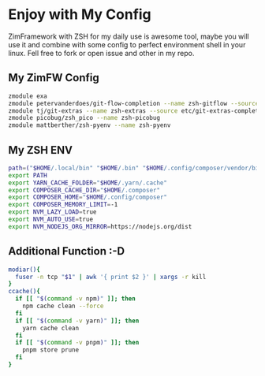 # Enjoy with My Config

ZimFramework with ZSH for my daily use is awesome tool, maybe you will use it and combine with some config to perfect environment shell in your linux. Fell free to fork or open issue and other in my repo.

## My ZimFW Config

```sh
zmodule exa
zmodule petervanderdoes/git-flow-completion --name zsh-gitflow --source git-flow-completion.zsh
zmodule tj/git-extras --name zsh-extras --source etc/git-extras-completion.zsh
zmodule picobug/zsh_pico --name zsh-picobug
zmodule mattberther/zsh-pyenv --name zsh-pyenv
```

## My ZSH ENV

```sh
path=("$HOME/.local/bin" "$HOME/.bin" "$HOME/.config/composer/vendor/bin" "$(yarn global bin)" "$path[@]")
export PATH
export YARN_CACHE_FOLDER="$HOME/.yarn/.cache"
export COMPOSER_CACHE_DIR="$HOME/.composer"
export COMPOSER_HOME="$HOME/.config/composer"
export COMPOSER_MEMORY_LIMIT=-1
export NVM_LAZY_LOAD=true
export NVM_AUTO_USE=true
export NVM_NODEJS_ORG_MIRROR=https://nodejs.org/dist
```

## Additional Function :-D

```sh
modiar(){
  fuser -n tcp "$1" | awk '{ print $2 }' | xargs -r kill
}
ccache(){
  if [[ "$(command -v npm)" ]]; then
    npm cache clean --force
  fi
  if [[ "$(command -v yarn)" ]]; then
    yarn cache clean
  fi
  if [[ "$(command -v pnpm)" ]]; then
    pnpm store prune
  fi
}
```
